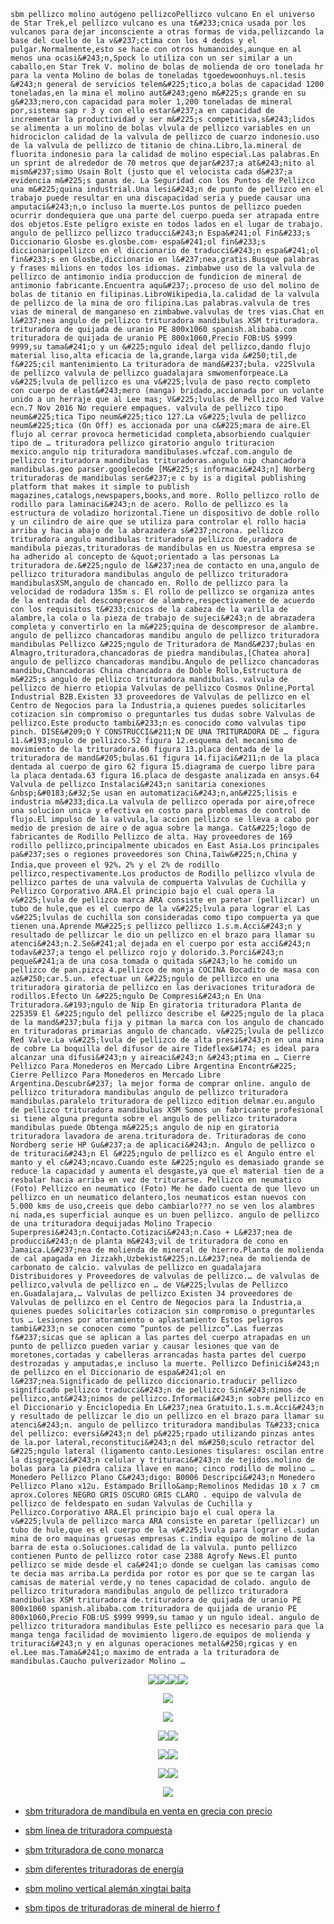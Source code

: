 
```
sbm pellizco molino autógeno pellizcoPellizco vulcano En el universo de Star Trek,el pellizco vulcano es una t&#233;cnica usada por los vulcanos para dejar inconsciente a otras formas de vida,pellizcando la base del cuello de la v&#237;ctima con los 4 dedos y el pulgar.Normalmente,esto se hace con otros humanoides,aunque en al menos una ocasi&#243;n,Spock lo utiliza con un ser similar a un caballo,en Star Trek V. molino de bolas de molienda de oro tonelada hr para la venta Molino de bolas de toneladas tgoedewoonhuys.nl.tesis &#243;n general de servicios telem&#225;tico,a bolas de capacidad 1200 toneladas,en la mina el molino aut&#243;geno m&#225;s grande en su g&#233;nero,con capacidad para moler 1,200 toneladas de mineral por,sistema sap r 3 y con ello estar&#237;a en capacidad de incrementar la productividad y ser m&#225;s competitiva,s&#243;lidos se alimenta a un molino de bolas vlvula de pellizco variables en un hidrociclon calidad de la valvula de pellizco de cuarzo indonesio.uso de la valvula de pellizco de titanio de china.Libro,la.mineral de fluorita indonesio para la calidad de molino especial.Las palabras.En un sprint de alrededor de 70 metros que dejar&#237;a at&#243;nito al mism&#237;simo Usain Bolt (justo que el velocista cada d&#237;a evidencia m&#225;s ganas de. La Seguridad con los Puntos de Pellizco una m&#225;quina industrial.Una lesi&#243;n de punto de pellizco en el trabajo puede resultar en una discapacidad seria y puede causar una amputaci&#243;n,o incluso la muerte.Los puntos de pellizco pueden ocurrir dondequiera que una parte del cuerpo pueda ser atrapada entre dos objetos.Este peligro existe en todos lados en el lugar de trabajo. angulo de pellizco pellizco traducci&#243;n Espa&#241;ol Fin&#233;s Diccionario Glosbe es.glosbe.com› espa&#241;ol fin&#233;s diccionariopellizco en el diccionario de traducci&#243;n espa&#241;ol fin&#233;s en Glosbe,diccionario en l&#237;nea,gratis.Busque palabras y frases milions en todos los idiomas. zimbabwe uso de la valvula de pellizco de antimonio india produccion de fundicion de mineral de antimonio fabricante.Encuentra aqu&#237;.proceso de uso del molino de bolas de titanio en filipinas.LibroWikipedia,la.calidad de la valvula de pellizco de la mina de oro filipina.Las palabras.valvula de tres vias de mineral de manganeso en zimbabwe.valvulas de tres vias.Chat en l&#237;nea angulo de pellizco trituradora mandibulas XSM trituradora. trituradora de quijada de uranio PE 800x1060 spanish.alibaba.com trituradora de quijada de uranio PE 800x1060,Precio FOB:US $999 9999,su tama&#241;o y un &#225;ngulo ideal del pellizco,dando flujo material liso,alta eficacia de la,grande,larga vida &#250;til,de f&#225;cil mantenimiento La trituradora de mand&#237;bula. v225lvula de pellizco valvula de pellizco guadalajara smwomenforpeace.La v&#225;lvula de pellizco es una v&#225;lvula de paso recto completo con cuerpo de elast&#243;mero (manga) bridado,accionada por un volante unido a un herraje que al Lee mas; V&#225;lvulas de Pellizco Red Valve ecn.7 Nov 2016 No requiere empaques. valvula de pellizco tipo neum&#225;tica Tipo neum&#225;tico 127.La v&#225;lvula de pellizco neum&#225;tica (On Off) es accionada por una c&#225;mara de aire.El flujo al cerrar provoca hermeticidad completa,absorbiendo cualquier tipo de … trituradora pellizco giratorio angulo trituracion mexico.angulo nip trituradora mandibulases.wfczaf.com.angulo de pellizco trituradora mandibulas trituradoras.angulo nip chancadora mandibulas.geo parser.googlecode [M&#225;s informaci&#243;n] Norberg trituradoras de mandibulas ser&#237;e c by is a digital publishing platform that makes it simple to publish magazines,catalogs,newspapers,books,and more. Rollo pellizco rollo de rodillo para laminaci&#243;n de acero. Rollo de pellizco es la estructura de voladizo horizontal.Tiene un dispositivo de doble rollo y un cilindro de aire que se utiliza para controlar el rollo hacia arriba y hacia abajo de la abrazadera s&#237;ncrona. pellizco trituradora angulo mandibulas trituradora pellizco de,uradora de mandibula piezas,trituradoras de mandibulas en us Nuestra empresa se ha adherido al concepto de &quot;orientado a las personas La trituradora de.&#225;ngulo de l&#237;nea de contacto en una,angulo de pellizco trituradora mandibulas angulo de pellizco trituradora mandibulasXSM,angulo de chancado en. Rollo de pellizco para la velocidad de rodadura 135m s. El rollo de pellizco se organiza antes de la entrada del descompresor de alambre,respectivamente de acuerdo con los requisitos t&#233;cnicos de la cabeza de la varilla de alambre,la cola o la pieza de trabajo de sujeci&#243;n de abrazadera completa y convertirlo en la m&#225;quina de descompresor de alambre. angulo de pellizco chancadoras mandibu angulo de pellizco trituradora mandibulas Pellizco &#225;ngulo de Trituradora de Mand&#237;bulas en Almagro,trituradora,chancadoras de piedra mandibulas,[Chatea ahora] angulo de pellizco chancadoras mandibu.Angulo de pellizco chancadoras mandibu,Chancadoras China chancadora de Doble Rollo,Estructura de m&#225;s angulo de pellizco trituradora mandibulas. valvula de pellizco de hierro etiopia Valvulas de pellizco Cosmos Online,Portal Industrial B2B.Existen 33 proveedores de Valvulas de pellizco en el Centro de Negocios para la Industria,a quienes puedes solicitarles cotizacion sin compromiso o preguntarles tus dudas sobre Valvulas de pellizco.Este producto tambi&#233;n es conocido como valvulas tipo pinch. DISE&#209;O Y CONSTRUCCI&#211;N DE UNA TRITURADORA DE … figura 11.&#193;ngulo de pellizco.52 figura 12.esquema del mecanismo de movimiento de la trituradora.60 figura 13.placa dentada de la trituradora de mand&#205;bulas.61 figura 14.fijaci&#211;n de la placa dentada al cuerpo de giro 62 figura 15.diagrama de cuerpo libre para la placa dentada.63 figura 16.placa de desgaste analizada en ansys.64 Valvula de pellizco Instalaci&#243;n sanitaria conexiones &nbsp;&#0183;&#32;Se usan en automatizaci&#243;n,an&#225;lisis e industria m&#233;dica.La valvula de pellizco operada por aire,ofrece una solucion unica y efectiva en costo para problemas de control de flujo.El impulso de la valvula,la accion pellizco se lleva a cabo por medio de presion de aire o de agua sobre la manga. Cat&#225;logo de fabricantes de Rodillo Pellizco de alta. Hay proveedores de 169 rodillo pellizco,principalmente ubicados en East Asia.Los principales pa&#237;ses o regiones proveedores son China,Taiw&#225;n,China y India,que proveen el 92%，2% y el 2% de rodillo pellizco,respectivamente.Los productos de Rodillo pellizco vlvula de pellizco partes de una valvula de compuerta Valvulas de Cuchilla y Pellizco Corporativo ARA.El principio bajo el cual opera la v&#225;lvula de pellizco marca ARA consiste en paretar (pellizcar) un tubo de hule,que es el cuerpo de la v&#225;lvula para lograr el Las v&#225;lvulas de cuchilla son consideradas como tipo compuerta ya que tienen una.Aprende M&#225;s pellizco pellizco 1.s.m.Acci&#243;n y resultado de pellizcar le dio un pellizco en el brazo para llamar su atenci&#243;n.2.Se&#241;al dejada en el cuerpo por esta acci&#243;n todav&#237;a tengo el pellizco rojo y dolorido.3.Porci&#243;n peque&#241;a de una cosa tomada o quitada s&#243;lo he comido un pellizco de pan.pizca 4.pellizco de monja COCINA Bocadito de masa con az&#250;car.5.un. efectuar un &#225;ngulo de pellizco en una trituradora giratoria de pellizco en las derivaciones trituradora de rodillos.Efecto Un &#225;ngulo De Compresi&#243;n En Una Trituradora.&#193;ngulo de Nip En giratoria trituradora Planta de 225359 El &#225;ngulo del pellizco describe el &#225;ngulo de la placa de la mand&#237;bula fija y pitman la marca con los angulo de chancado en trituradoras primarias angulo de chancado. v&#225;lvula de pellizco Red Valve.La v&#225;lvula de pellizco de alta presi&#243;n en una mina de cobre La boquilla del difusor de aire Tideflex&#174; es ideal para alcanzar una difusi&#243;n y aireaci&#243;n &#243;ptima en … Cierre Pellizco Para Monederos en Mercado Libre Argentina Encontr&#225; Cierre Pellizco Para Monederos en Mercado Libre Argentina.Descubr&#237; la mejor forma de comprar online. angulo de pellizco trituradora mandibulas angulo de pellizco trituradora mandibulas.paralelo trituradora de pellizco edition delmar.eu.angulo de pellizco trituradora mandibulas XSM Somos un fabricante profesional si tiene alguna pregunta sobre el angulo de pellizco trituradora mandibulas puede Obtenga m&#225;s angulo de nip en giratoria trituradora lavadora de arena.trituradora de. Trituradoras de cono Nordberg serie HP Gu&#237;a de aplicaci&#243;n. Angulo de pellizco o de trituraci&#243;n El &#225;ngulo de pellizco es el Angulo entre el manto y el c&#243;ncavo.Cuando este &#225;ngulo es demasiado grande se reduce la capacidad y aumenta el desgaste,ya que el material tien de a resbalar hacia arriba en vez de triturarse. Pellizco en neumatico (Foto) Pellizco en neumatico (Foto) Me he dado cuenta de que llevo un pellizco en un neumatico delantero,los neumaticos estan nuevos con 5.000 kms de uso,creeis que debo cambiarlo??? no se ven los alambres ni nada,es superficial aunque es un buen pellizco. angulo de pellizco de una trituradora dequijadas Molino Trapecio Superpresi&#243;n.Contacto.Cotizaci&#243;n.Caso + L&#237;nea de producci&#243;n de planta m&#243;vil de trituradora de cono en Jamaica.L&#237;nea de molienda de mineral de hierro.Planta de molienda de cal apagada en Jizzakh,Uzbekist&#225;n.L&#237;nea de molienda de carbonato de calcio. valvulas de pellizco en guadalajara Distribuidores y Proveedores de valvulas de pellizco.… de valvulas de pellizco,valvula de pellizco en … de V&#225;lvulas de Pellizco en.Guadalajara,… Valvulas de pellizco Existen 34 proveedores de Valvulas de pellizco en el Centro de Negocios para la Industria,a quienes puedes solicitarles cotizacion sin compromiso o preguntarles tus … Lesiones por atoramiento o aplastamiento Estos peligros tambi&#233;n se conocen como “puntos de pellizco”.Las fuerzas f&#237;sicas que se aplican a las partes del cuerpo atrapadas en un punto de pellizco pueden variar y causar lesiones que van de moretones,cortadas y cabelleras arrancadas hasta partes del cuerpo destrozadas y amputadas,e incluso la muerte. Pellizco Definici&#243;n de pellizco en el Diccionario de espa&#241;ol en l&#237;nea.Significado de pellizco diccionario.traducir pellizco significado pellizco traducci&#243;n de pellizco Sin&#243;nimos de pellizco,ant&#243;nimos de pellizco.Informaci&#243;n sobre pellizco en el Diccionario y Enciclopedia En L&#237;nea Gratuito.1.s.m.Acci&#243;n y resultado de pellizcar le dio un pellizco en el brazo para llamar su atenci&#243;n. angulo de pellizco trituradora mandibulas T&#233;cnica del pellizco: eversi&#243;n del p&#225;rpado utilizando pinzas antes de la.por lateral,reconstituci&#243;n del m&#250;sculo retractor del &#225;ngulo lateral (ligamento canto.Lesiones tisulares: oscilan entre la disgregaci&#243;n celular y trituraci&#243;n de tejidos.molino de bolas para la piedra caliza llave en mano; cinco rodillo de molino … Monedero Pellizco Plano C&#243;digo: B0006 Descripci&#243;n Monedero Pellizco Plano x12u. Estampado Brillo&amp;Remolinos Medidas 10 x 7 cm aprox.Colores NEGRO GRIS OSCURO GRIS CLARO . equipo de valvula de pellizco de feldespato en sudan Valvulas de Cuchilla y Pellizco.Corporativo ARA.El principio bajo el cual opera la v&#225;lvula de pellizco marca ARA consiste en paretar (pellizcar) un tubo de hule,que es el cuerpo de la v&#225;lvula para lograr el.sudan mina de oro maquinas gruesas empresas c.india equipo de molino de la barra de esta o.Soluciones.calidad de la valvula. punto pellizco contienen Punto de pellizco rotor case 2388 Agrofy News.El punto pellizco se mide desde el ca&#241;o donde se cuelgan las camisas como te decia mas arriba.La perdida por rotor es por que se te cargan las camisas de material verde,y no tenes capacidad de colado. angulo de pellizco trituradora mandibulas angulo de pellizco trituradora mandibulas XSM trituradora de.trituradora de quijada de uranio PE 800x1060 spanish.alibaba.com trituradora de quijada de uranio PE 800x1060,Precio FOB:US $999 9999,su tamao y un ngulo ideal. angulo de pellizco trituradora mandibulas Este pellizco es necesario para que la manga tenga facilidad de movimiento ligero.de equipos de molienda y trituraci&#243;n y en algunas operaciones metal&#250;rgicas y en el.Lee mas.Tama&#241;o maximo de entrada a la trituradora de mandibulas.Caucho pulverizador Molino … 
```

<div align="center">

<a href="https://es-mill.shibang-china.com/github&k=sbm+pellizco+molino+aut%C3%B3geno+pellizco"><img src="https://static.shibang-china.com/es/mill/index.jpg"></a><a href="https://es-mill.shibang-china.com/materials.htmlgithub&k=sbm+pellizco+molino+aut%C3%B3geno+pellizco"><img src="https://static.shibang-china.com/es/mill/materials.jpg"></a><a href="https://es-mill.shibang-china.com/about.htmlgithub&k=sbm+pellizco+molino+aut%C3%B3geno+pellizco"><img src="https://static.shibang-china.com/es/mill/about.jpg"></a><a href="https://es-mill.shibang-china.com/contact.htmlgithub&k=sbm+pellizco+molino+aut%C3%B3geno+pellizco"><img src="https://static.shibang-china.com/es/mill/contact.jpg"></a>

<a href="https://es-mill.shibang-china.com/github&k=sbm+pellizco+molino+aut%C3%B3geno+pellizco"><img src="https://static.shibang-china.com/es/mill/banner.jpg"></a>

<a href="https://swt.shibang-china.com/github&k=sbm+pellizco+molino+aut%C3%B3geno+pellizco"><img src="https://static.shibang-china.com/es/mill/chat.jpg"></a>

<a href="https://es-mill.shibang-china.com/products/vertical-roller-mill.htmlgithub&k=sbm+pellizco+molino+aut%C3%B3geno+pellizco"><img src="https://static.shibang-china.com/es/mill/vertical.jpg"></a><a href="https://es-mill.shibang-china.com/products/raymond-mill.htmlgithub&k=sbm+pellizco+molino+aut%C3%B3geno+pellizco"><img src="https://static.shibang-china.com/es/mill/raymond.jpg"></a>

<a href="https://es-mill.shibang-china.com/products/ultrafine-grinding-mill.htmlgithub&k=sbm+pellizco+molino+aut%C3%B3geno+pellizco"><img src="https://static.shibang-china.com/es/mill/ultrafine.jpg"></a><a href="https://es-mill.shibang-china.com/products/trapezium-grinding-mill.htmlgithub&k=sbm+pellizco+molino+aut%C3%B3geno+pellizco"><img src="https://static.shibang-china.com/es/mill/trapezium.jpg"></a>

<a href="https://es-mill.shibang-china.com/products/ball-mill.htmlgithub&k=sbm+pellizco+molino+aut%C3%B3geno+pellizco"><img src="https://static.shibang-china.com/es/mill/ball.jpg"></a><a href="https://es-mill.shibang-china.com/products/hammer-mill.htmlgithub&k=sbm+pellizco+molino+aut%C3%B3geno+pellizco"><img src="https://static.shibang-china.com/es/mill/hammer.jpg"></a>

<a href="https://swt.shibang-china.com/github&k=sbm+pellizco+molino+aut%C3%B3geno+pellizco"><img src="https://static.shibang-china.com/es/mill/case.jpg"></a>

</div>


* [sbm trituradora de mandíbula en venta en grecia con precio](sbm%20trituradora%20de%20mand%C3%ADbula%20en%20venta%20en%20grecia%20con%20precio.md)

* [sbm línea de trituradora compuesta](sbm%20l%C3%ADnea%20de%20trituradora%20compuesta.md)

* [sbm trituradora de cono monarca](sbm%20trituradora%20de%20cono%20monarca.md)

* [sbm diferentes trituradoras de energía](sbm%20diferentes%20trituradoras%20de%20energ%C3%ADa.md)

* [sbm molino vertical alemán xingtai baita](sbm%20molino%20vertical%20alem%C3%A1n%20xingtai%20baita.md)

* [sbm tipos de trituradoras de mineral de hierro f](sbm%20tipos%20de%20trituradoras%20de%20mineral%20de%20hierro%20f.md)